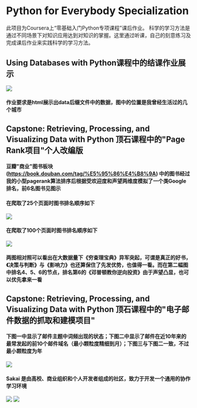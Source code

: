 # Python for Everybody Specialization

此项目为Coursera上“零基础入门Python专项课程”课后作业。
科学的学习方法是通过不同场景下对知识应用达到对知识的掌握。这里通过听课，自己的刻意练习及完成课后作业来实践科学的学习方法。


## Using Databases with Python课程中的结课作业展示

<img src="https://raw.githubusercontent.com/ColinTing/Python-for-Everybody-Specialization/master/ex_16_geo/img/myLocationHtmlScreenshot.png">

#### 作业要求是html展示出data后缀文件中的数据，图中的位置是我曾经生活过的几个城市

## Capstone: Retrieving, Processing, and Visualizing Data with Python 顶石课程中的"Page Rank项目"个人改编版

#### 豆瓣"商业"图书板块(https://book.douban.com/tag/%E5%95%86%E4%B8%9A) 中的图书经过我的小型pagerank算法排序后根据受欢迎度和声望两维度模拟了一个类Google排名，前6名图书见图示


#### 在爬取了25个页面时图书排名顺序如下

<img src="https://raw.githubusercontent.com/ColinTing/Python-for-Everybody-Specialization/master/pagerank/douban/doubanBookPageRank.jpg">

#### 在爬取了100个页面时图书排名顺序如下

<img src="https://raw.githubusercontent.com/ColinTing/Python-for-Everybody-Specialization/master/pagerank/douban/doubanBookPageRank100.jpg">

#### 两图相对照可以看出在大数据量下《穷查理宝典》异军突起，可谓是真正的好书，《决策与判断》与《影响力》也还算保住了先发优势，也值得一看。而在第二幅图中排名4、5、6的节点，排名第6的《邓普顿教你逆向投资》由于声望凸显，也可以优先拿来一看

## Capstone: Retrieving, Processing, and Visualizing Data with Python 顶石课程中的"电子邮件数据的抓取和建模项目"

#### 下图一中显示了邮件主题中词频出现的状态；下图二中显示了邮件在近10年来的最常发起的前10个邮件域名（最小颗粒度精细到月）；下图三与下图二一致，不过最小颗粒度为年

<img src="raw.githubusercontent.com/ColinTing/Python-for-Everybody-Specialization/master/gmane/gmane_gword.png">

#### Sakai 是由高校、商业组织和个人开发者组成的社区，致力于开发一个通用的协作学习环境

<img src="https://raw.githubusercontent.com/ColinTing/Python-for-Everybody-Specialization/master/gmane/gmane_gline_month.png">

<img src="https://raw.githubusercontent.com/ColinTing/Python-for-Everybody-Specialization/master/gmane/gmane_gline_year.png">


